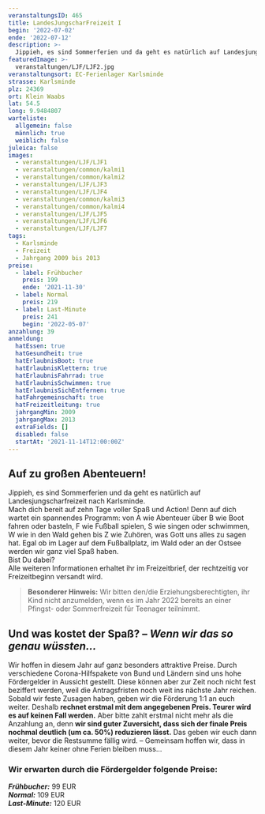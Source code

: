 ```yaml
---
veranstaltungsID: 465
title: LandesJungscharFreizeit I
begin: '2022-07-02'
ende: '2022-07-12'
description: >-
  Jippieh, es sind Sommerferien und da geht es natürlich auf Landesjungscharfreizeit nach Karlsminde.
featuredImage: >-
  veranstaltungen/LJF/LJF2.jpg
veranstaltungsort: EC-Ferienlager Karlsminde
strasse: Karlsminde
plz: 24369
ort: Klein Waabs
lat: 54.5
long: 9.9484807
warteliste:
  allgemein: false
  männlich: true
  weiblich: false
juleica: false
images:
  - veranstaltungen/LJF/LJF1
  - veranstaltungen/common/kalmi1
  - veranstaltungen/common/kalmi2
  - veranstaltungen/LJF/LJF3
  - veranstaltungen/LJF/LJF4
  - veranstaltungen/common/kalmi3
  - veranstaltungen/common/kalmi4
  - veranstaltungen/LJF/LJF5
  - veranstaltungen/LJF/LJF6
  - veranstaltungen/LJF/LJF7
tags:
  - Karlsminde
  - Freizeit
  - Jahrgang 2009 bis 2013
preise:
  - label: Frühbucher
    preis: 199
    ende: '2021-11-30'
  - label: Normal
    preis: 219
  - label: Last-Minute
    preis: 241
    begin: '2022-05-07'
anzahlung: 39
anmeldung:
  hatEssen: true
  hatGesundheit: true
  hatErlaubnisBoot: true
  hatErlaubnisKlettern: true
  hatErlaubnisFahrrad: true
  hatErlaubnisSchwimmen: true
  hatErlaubnisSichEntfernen: true
  hatFahrgemeinschaft: true
  hatFreizeitleitung: true
  jahrgangMin: 2009
  jahrgangMax: 2013
  extraFields: []
  disabled: false
  startAt: '2021-11-14T12:00:00Z'
---
```


## Auf zu großen Abenteuern!

Jippieh, es sind Sommerferien und da geht es natürlich auf Landesjungscharfreizeit nach Karlsminde.  
Mach dich bereit auf zehn Tage voller Spaß und Action! Denn auf dich wartet ein spannendes Programm: von A wie Abenteuer über B wie Boot fahren oder basteln, F wie Fußball spielen, S wie singen oder schwimmen, W wie in den Wald gehen bis Z wie Zuhören, was Gott uns alles zu sagen hat. Egal ob im Lager auf dem Fußballplatz, im Wald oder an der Ostsee werden wir ganz viel Spaß haben.  
Bist Du dabei?  
Alle weiteren Informationen erhaltet ihr im Freizeitbrief, der rechtzeitig vor Freizeitbeginn versandt wird.

> **Besonderer Hinweis:**
> Wir bitten den/die Erziehungsberechtigten, ihr Kind nicht anzumelden, wenn es im Jahr 2022 bereits an einer Pfingst- oder Sommerfreizeit für Teenager teilnimmt.

<div class="foerdergelder-hinweis">
<v-alert type="info" text tile outlined>
<h2>Und was kostet der Spaß? – <i>Wenn wir das so genau wüssten...</i></h2>

Wir hoffen in diesem Jahr auf ganz besonders attraktive Preise. Durch verschiedene Corona-Hilfspakete von Bund und Ländern sind uns hohe Fördergelder in Aussicht gestellt. Diese können aber zur Zeit noch nicht fest beziffert werden, weil die Antragsfristen noch weit ins nächste Jahr reichen. Sobald wir feste Zusagen haben, geben wir die Förderung 1:1 an euch weiter. Deshalb **rechnet erstmal mit dem angegebenen Preis. Teurer wird es auf keinen Fall werden.** Aber bitte zahlt erstmal nicht mehr als die Anzahlung an, denn **wir sind guter Zuversicht, dass sich der finale Preis nochmal deutlich (um ca. 50%) reduzieren lässt.** Das geben wir euch dann weiter, bevor die Restsumme fällig wird. – Gemeinsam hoffen wir, dass in diesem Jahr keiner ohne Ferien bleiben muss...

### Wir erwarten durch die Fördergelder folgende Preise:  
***Frühbucher:*** 99 EUR  
***Normal:*** 109 EUR  
***Last-Minute:*** 120 EUR
</v-alert>
</div>
